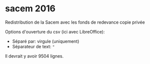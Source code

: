 # sacem 2016

Redistribution de la Sacem avec les fonds de redevance copie privée

Options d'ouverture du csv (ici avec LibreOffice):

 - Séparé par: virgule (uniquement)
 - Séparateur de text: `"`

Il devrait y avoir 9504 lignes.
